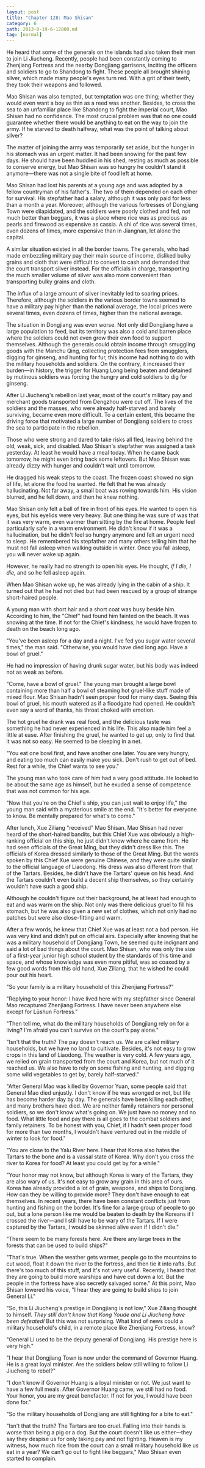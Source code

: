 ```yaml
---
layout: post
title: "Chapter 128: Mao Shisan"
category: 6
path: 2013-8-19-6-12800.md
tag: [normal]
---
```


He heard that some of the generals on the islands had also taken their men to join Li Jiucheng. Recently, people had been constantly coming to Zhenjiang Fortress and the nearby Dongjiang garrisons, inciting the officers and soldiers to go to Shandong to fight. These people all brought shining silver, which made many people's eyes turn red. With a grit of their teeth, they took their weapons and followed.

Mao Shisan was also tempted, but temptation was one thing; whether they would even want a boy as thin as a reed was another. Besides, to cross the sea to an unfamiliar place like Shandong to fight the imperial court, Mao Shisan had no confidence. The most crucial problem was that no one could guarantee whether there would be anything to eat on the way to join the army. If he starved to death halfway, what was the point of talking about silver?

The matter of joining the army was temporarily set aside, but the hunger in his stomach was an urgent matter. It had been snowing for the past few days. He should have been huddled in his shed, resting as much as possible to conserve energy, but Mao Shisan was so hungry he couldn't stand it anymore—there was not a single bite of food left at home.

Mao Shisan had lost his parents at a young age and was adopted by a fellow countryman of his father's. The two of them depended on each other for survival. His stepfather had a salary, although it was only paid for less than a month a year. Moreover, although the various fortresses of Dongjiang Town were dilapidated, and the soldiers were poorly clothed and fed, not much better than beggars, it was a place where rice was as precious as pearls and firewood as expensive as cassia. A shi of rice was several times, even dozens of times, more expensive than in Jiangnan, let alone the capital.

A similar situation existed in all the border towns. The generals, who had made embezzling military pay their main source of income, disliked bulky grains and cloth that were difficult to convert to cash and demanded that the court transport silver instead. For the officials in charge, transporting the much smaller volume of silver was also more convenient than transporting bulky grains and cloth.

The influx of a large amount of silver inevitably led to soaring prices. Therefore, although the soldiers in the various border towns seemed to have a military pay higher than the national average, the local prices were several times, even dozens of times, higher than the national average.

The situation in Dongjiang was even worse. Not only did Dongjiang have a large population to feed, but its territory was also a cold and barren place where the soldiers could not even grow their own food to support themselves. Although the generals could obtain income through smuggling goods with the Manchu Qing, collecting protection fees from smugglers, digging for ginseng, and hunting for fur, this income had nothing to do with the military households and soldiers. On the contrary, it increased their burden—in history, the trigger for Huang Long being beaten and detained by mutinous soldiers was forcing the hungry and cold soldiers to dig for ginseng.

After Li Jiucheng's rebellion last year, most of the court's military pay and merchant goods transported from Dengzhou were cut off. The lives of the soldiers and the masses, who were already half-starved and barely surviving, became even more difficult. To a certain extent, this became the driving force that motivated a large number of Dongjiang soldiers to cross the sea to participate in the rebellion.

Those who were strong and dared to take risks all fled, leaving behind the old, weak, sick, and disabled. Mao Shisan's stepfather was assigned a task yesterday. At least he would have a meal today. When he came back tomorrow, he might even bring back some leftovers. But Mao Shisan was already dizzy with hunger and couldn't wait until tomorrow.

He dragged his weak steps to the coast. The frozen coast showed no sign of life, let alone the food he wanted. He felt that he was already hallucinating. Not far away, a small boat was rowing towards him. His vision blurred, and he fell down, and then he knew nothing.

Mao Shisan only felt a ball of fire in front of his eyes. He wanted to open his eyes, but his eyelids were very heavy. But one thing he was sure of was that it was very warm, even warmer than sitting by the fire at home. People feel particularly safe in a warm environment. He didn't know if it was a hallucination, but he didn't feel so hungry anymore and felt an urgent need to sleep. He remembered his stepfather and many others telling him that he must not fall asleep when walking outside in winter. Once you fall asleep, you will never wake up again.

However, he really had no strength to open his eyes. He thought, *if I die, I die,* and so he fell asleep again.

When Mao Shisan woke up, he was already lying in the cabin of a ship. It turned out that he had not died but had been rescued by a group of strange short-haired people.

A young man with short hair and a short coat was busy beside him. According to him, the "Chief" had found him fainted on the beach. It was snowing at the time. If not for the Chief's kindness, he would have frozen to death on the beach long ago.

"You've been asleep for a day and a night. I've fed you sugar water several times," the man said. "Otherwise, you would have died long ago. Have a bowl of gruel."

He had no impression of having drunk sugar water, but his body was indeed not as weak as before.

"Come, have a bowl of gruel." The young man brought a large bowl containing more than half a bowl of steaming hot gruel-like stuff made of mixed flour. Mao Shisan hadn't seen proper food for many days. Seeing this bowl of gruel, his mouth watered as if a floodgate had opened. He couldn't even say a word of thanks, his throat choked with emotion.

The hot gruel he drank was real food, and the delicious taste was something he had never experienced in his life. This also made him feel a little at ease. After finishing the gruel, he wanted to get up, only to find that it was not so easy. He seemed to be sleeping in a net.

"You eat one bowl first, and have another one later. You are very hungry, and eating too much can easily make you sick. Don't rush to get out of bed. Rest for a while, the Chief wants to see you."

The young man who took care of him had a very good attitude. He looked to be about the same age as himself, but he exuded a sense of competence that was not common for his age.

"Now that you're on the Chief's ship, you can just wait to enjoy life," the young man said with a mysterious smile at the end. "It's better for everyone to know. Be mentally prepared for what's to come."

After lunch, Xue Ziliang "received" Mao Shisan. Mao Shisan had never heard of the short-haired bandits, but this Chief Xue was obviously a high-ranking official on this ship, he just didn't know where he came from. He had seen officials of the Great Ming, but they didn't dress like this. The officials of Korea dressed similarly to those of the Great Ming. But the words spoken by this Chief Xue were genuine Chinese, and they were quite similar to the official language of Liaodong. His dress was also different from that of the Tartars. Besides, he didn't have the Tartars' queue on his head. And the Tartars couldn't even build a decent ship themselves, so they certainly wouldn't have such a good ship.

Although he couldn't figure out their background, he at least had enough to eat and was warm on the ship. Not only was there delicious gruel to fill his stomach, but he was also given a new set of clothes, which not only had no patches but were also close-fitting and warm.

After a few words, he knew that Chief Xue was at least not a bad person. He was very kind and didn't put on official airs. Especially after knowing that he was a military household of Dongjiang Town, he seemed quite indignant and said a lot of bad things about the court. Mao Shisan, who was only the size of a first-year junior high school student by the standards of this time and space, and whose knowledge was even more pitiful, was so coaxed by a few good words from this old hand, Xue Ziliang, that he wished he could pour out his heart.

"So your family is a military household of this Zhenjiang Fortress?"

"Replying to your honor: I have lived here with my stepfather since General Mao recaptured Zhenjiang Fortress. I have never been anywhere else except for Lüshun Fortress."

"Then tell me, what do the military households of Dongjiang rely on for a living? I'm afraid you can't survive on the court's pay alone."

"Isn't that the truth? The pay doesn't reach us. We are called military households, but we have no land to cultivate. Besides, it's not easy to grow crops in this land of Liaodong. The weather is very cold. A few years ago, we relied on grain transported from the court and Korea, but not much of it reached us. We also have to rely on some fishing and hunting, and digging some wild vegetables to get by, barely half-starved."

"After General Mao was killed by Governor Yuan, some people said that General Mao died unjustly. I don't know if he was wronged or not, but life has become harder day by day. The generals have been killing each other, and many brothers have died. We are neither family retainers nor personal soldiers, so we don't know what's going on. We just have no money and no food. What little food and pay there is all goes to the combat soldiers and family retainers. To be honest with you, Chief, if I hadn't seen proper food for more than two months, I wouldn't have ventured out in the middle of winter to look for food."

"You are close to the Yalu River here. I hear that Korea also hates the Tartars to the bone and is a vassal state of Korea. Why don't you cross the river to Korea for food? At least you could get by for a while."

"Your honor may not know, but although Korea is wary of the Tartars, they are also wary of us. It's not easy to grow any grain in this area of ours. Korea has already provided a lot of grain, weapons, and ships to Dongjiang. How can they be willing to provide more? They don't have enough to eat themselves. In recent years, there have been constant conflicts just from hunting and fishing on the border. It's fine for a large group of people to go out, but a lone person like me would be beaten to death by the Koreans if I crossed the river—and I still have to be wary of the Tartars. If I were captured by the Tartars, I would be skinned alive even if I didn't die."

"There seem to be many forests here. Are there any large trees in the forests that can be used to build ships?"

"That's true. When the weather gets warmer, people go to the mountains to cut wood, float it down the river to the fortress, and then tie it into rafts. But there's too much of this stuff, and it's not very useful. Recently, I heard that they are going to build more warships and have cut down a lot. But the people in the fortress have also secretly salvaged some." At this point, Mao Shisan lowered his voice, "I hear they are going to build ships to join General Li."

"So, this Li Jiucheng's prestige in Dongjiang is not low," Xue Ziliang thought to himself. *They still don't know that Kong Youde and Li Jiucheng have been defeated!* But this was not surprising. What kind of news could a military household's child, in a remote place like Zhenjiang Fortress, know?

"General Li used to be the deputy general of Dongjiang. His prestige here is very high."

"I hear that Dongjiang Town is now under the command of Governor Huang. He is a great loyal minister. Are the soldiers below still willing to follow Li Jiucheng to rebel?"

"I don't know if Governor Huang is a loyal minister or not. We just want to have a few full meals. After Governor Huang came, we still had no food. Your honor, you are my great benefactor. If not for you, I would have been done for."

"So the military households of Dongjiang are still fighting for a bite to eat."

"Isn't that the truth? The Tartars are too cruel. Falling into their hands is worse than being a pig or a dog. But the court doesn't like us either—they say they despise us for only taking pay and not fighting. Heaven is my witness, how much rice from the court can a small military household like us eat in a year? We can't go out to fight like beggars," Mao Shisan even started to complain.